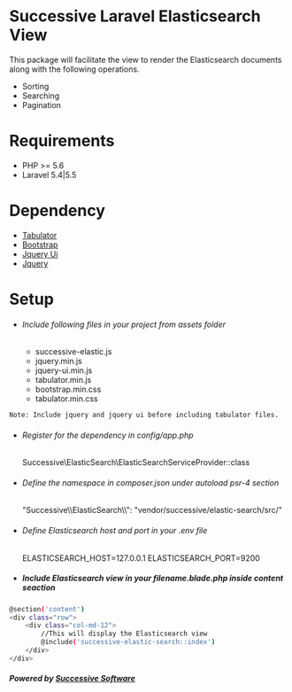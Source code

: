 # Successive Laravel Elasticsearch View
This package will facilitate the view to render the Elasticsearch documents along with the following operations.

 - Sorting
 - Searching
 - Pagination

# Requirements
 - PHP >= 5.6
 - Laravel 5.4|5.5
 
# Dependency
* [Tabulator](http://tabulator.info/)
* [Bootstrap](https://getbootstrap.com/)
* [Jquery Ui](https://jqueryui.com/)
* [Jquery](https://jquery.com/)

# Setup

- ###### Include following files in your project from assets folder

    - successive-elastic.js
    - jquery.min.js
    - jquery-ui.min.js
    - tabulator.min.js
    - bootstrap.min.css
    - tabulator.min.css
    
```sh
Note: Include jquery and jquery ui before including tabulator files.
```
    
    
- ######  Register for the dependency in config/app.php
   Successive\ElasticSearch\ElasticSearchServiceProvider::class

- ###### Define the namespace in composer.json under autoload psr-4 section
  "Successive\\\ElasticSearch\\\\": "vendor/successive/elastic-search/src/"

- ######  Define Elasticsearch host and port in your .env file
     ELASTICSEARCH_HOST=127.0.0.1
     ELASTICSEARCH_PORT=9200

  
- ##### Include Elasticsearch view in your filename.blade.php inside content seaction

```sh
@section('content')
<div class="row">
    <div class="col-md-12">
	    //This will display the Elasticsearch view
        @include('successive-elastic-search::index') 
    </div>
</div>
```

##### Powered by [Successive Software](http://www.successivesoftwares.com/)
